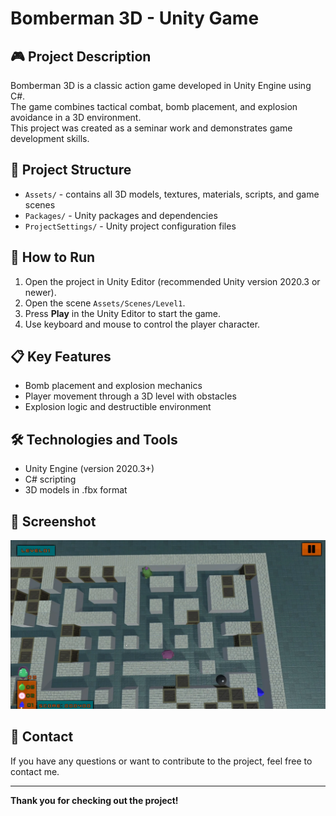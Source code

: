 
# Bomberman 3D - Unity Game

## 🎮 Project Description
Bomberman 3D is a classic action game developed in Unity Engine using C#.  
The game combines tactical combat, bomb placement, and explosion avoidance in a 3D environment.  
This project was created as a seminar work and demonstrates game development skills.

## 📂 Project Structure
- `Assets/` - contains all 3D models, textures, materials, scripts, and game scenes  
- `Packages/` - Unity packages and dependencies  
- `ProjectSettings/` - Unity project configuration files  

## 🚀 How to Run
1. Open the project in Unity Editor (recommended Unity version 2020.3 or newer).  
2. Open the scene `Assets/Scenes/Level1`.  
3. Press **Play** in the Unity Editor to start the game.  
4. Use keyboard and mouse to control the player character.

## 📋 Key Features
- Bomb placement and explosion mechanics  
- Player movement through a 3D level with obstacles  
- Explosion logic and destructible environment  


## 🛠️ Technologies and Tools
- Unity Engine (version 2020.3+)  
- C# scripting  
- 3D models in .fbx format  

## 📸 Screenshot 

![Game Screenshot](Images/B3D.png)

## 🤝 Contact
If you have any questions or want to contribute to the project, feel free to contact me.

---

**Thank you for checking out the project!**
